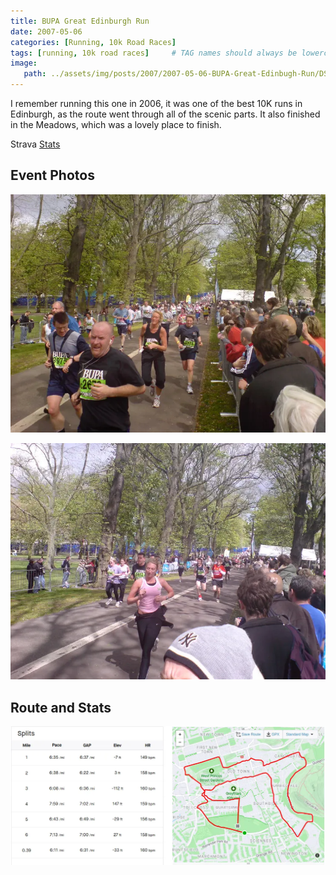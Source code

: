 ```yaml
---
title: BUPA Great Edinburgh Run
date: 2007-05-06
categories: [Running, 10k Road Races]
tags: [running, 10k road races]     # TAG names should always be lowercase
image:
   path: ../assets/img/posts/2007/2007-05-06-BUPA-Great-Edinbugh-Run/DSC00406.webp
---
```


I remember running this one in 2006, it was one of the best 10K runs in Edinburgh, as the route went through all of the scenic parts. It also finished in the Meadows, which was a lovely place to finish.

Strava [Stats](https://www.strava.com/activities/321111505/overview)

## Event Photos

![BUPA Great North RUn 2007](../assets/img/posts/2007/2007-05-06-BUPA-Great-Edinbugh-Run/DSC00407.webp)

![BUPA Great North RUn 2007](../assets/img/posts/2007/2007-05-06-BUPA-Great-Edinbugh-Run/DSC00410.webp)

## Route and Stats

![Route and Stats](../assets/img/posts/2007/2007-05-06-BUPA-Great-Edinbugh-Run/BUPA_Great_North_Run.webp)
